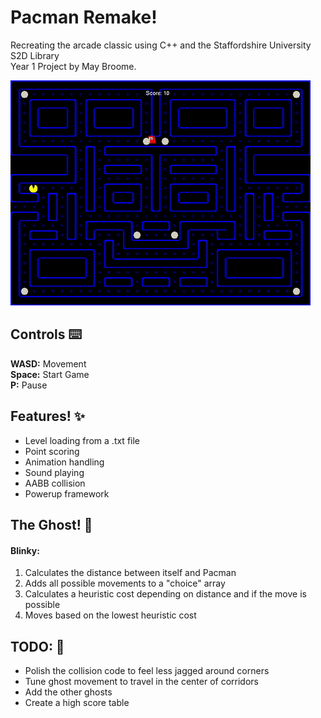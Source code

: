 # Pacman Remake! 
Recreating the arcade classic using C++ and the Staffordshire University S2D Library</br>
Year 1 Project by May Broome.

![alt text](https://raw.githubusercontent.com/Kiemimi/FOGGS2021_Pacman/49616cf1869147e5f04ef736a6f1b66dd5cbbaa2/Pagegif.gif "Pacman Gameplay")

## Controls ⌨️
**WASD:** Movement</br>
**Space:** Start Game</br>
**P:** Pause</br>

## Features! ✨

* Level loading from a .txt file
* Point scoring
* Animation handling
* Sound playing
* AABB collision
* Powerup framework

## The Ghost! 👻
#### Blinky: 
1. Calculates the distance between itself and Pacman
2. Adds all possible movements to a "choice" array
3. Calculates a heuristic cost depending on distance and if the move is possible
4. Moves based on the lowest heuristic cost

## TODO: 🔭
* Polish the collision code to feel less jagged around corners
* Tune ghost movement to travel in the center of corridors
* Add the other ghosts
* Create a high score table
